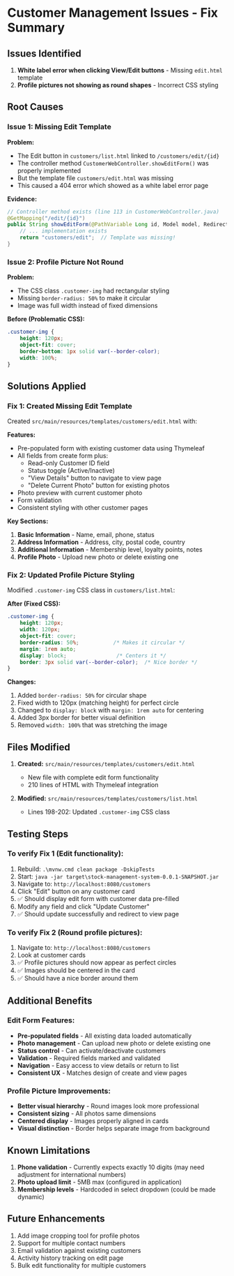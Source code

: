 # Customer Management Issues - Fix Summary

## Issues Identified
1. **White label error when clicking View/Edit buttons** - Missing `edit.html` template
2. **Profile pictures not showing as round shapes** - Incorrect CSS styling

## Root Causes

### Issue 1: Missing Edit Template
**Problem:**
- The Edit button in `customers/list.html` linked to `/customers/edit/{id}`
- The controller method `CustomerWebController.showEditForm()` was properly implemented
- But the template file `customers/edit.html` was missing
- This caused a 404 error which showed as a white label error page

**Evidence:**
```java
// Controller method exists (line 113 in CustomerWebController.java)
@GetMapping("/edit/{id}")
public String showEditForm(@PathVariable Long id, Model model, RedirectAttributes redirectAttributes) {
    // ... implementation exists
    return "customers/edit";  // Template was missing!
}
```

### Issue 2: Profile Picture Not Round
**Problem:**
- The CSS class `.customer-img` had rectangular styling
- Missing `border-radius: 50%` to make it circular
- Image was full width instead of fixed dimensions

**Before (Problematic CSS):**
```css
.customer-img {
    height: 120px;
    object-fit: cover;
    border-bottom: 1px solid var(--border-color);
    width: 100%;
}
```

## Solutions Applied

### Fix 1: Created Missing Edit Template
Created `src/main/resources/templates/customers/edit.html` with:

**Features:**
- Pre-populated form with existing customer data using Thymeleaf
- All fields from create form plus:
  - Read-only Customer ID field
  - Status toggle (Active/Inactive)
  - "View Details" button to navigate to view page
  - "Delete Current Photo" button for existing photos
- Photo preview with current customer photo
- Form validation
- Consistent styling with other customer pages

**Key Sections:**
1. **Basic Information** - Name, email, phone, status
2. **Address Information** - Address, city, postal code, country
3. **Additional Information** - Membership level, loyalty points, notes
4. **Profile Photo** - Upload new photo or delete existing one

### Fix 2: Updated Profile Picture Styling
Modified `.customer-img` CSS class in `customers/list.html`:

**After (Fixed CSS):**
```css
.customer-img {
    height: 120px;
    width: 120px;
    object-fit: cover;
    border-radius: 50%;           /* Makes it circular */
    margin: 1rem auto;
    display: block;                /* Centers it */
    border: 3px solid var(--border-color);  /* Nice border */
}
```

**Changes:**
1. Added `border-radius: 50%` for circular shape
2. Fixed width to 120px (matching height) for perfect circle
3. Changed to `display: block` with `margin: 1rem auto` for centering
4. Added 3px border for better visual definition
5. Removed `width: 100%` that was stretching the image

## Files Modified

1. **Created:** `src/main/resources/templates/customers/edit.html`
   - New file with complete edit form functionality
   - 210 lines of HTML with Thymeleaf integration

2. **Modified:** `src/main/resources/templates/customers/list.html`
   - Lines 198-202: Updated `.customer-img` CSS class

## Testing Steps

### To verify Fix 1 (Edit functionality):
1. Rebuild: `.\mvnw.cmd clean package -DskipTests`
2. Start: `java -jar target\stock-management-system-0.0.1-SNAPSHOT.jar`
3. Navigate to: `http://localhost:8080/customers`
4. Click "Edit" button on any customer card
5. ✅ Should display edit form with customer data pre-filled
6. Modify any field and click "Update Customer"
7. ✅ Should update successfully and redirect to view page

### To verify Fix 2 (Round profile pictures):
1. Navigate to: `http://localhost:8080/customers`
2. Look at customer cards
3. ✅ Profile pictures should now appear as perfect circles
4. ✅ Images should be centered in the card
5. ✅ Should have a nice border around them

## Additional Benefits

### Edit Form Features:
- **Pre-populated fields** - All existing data loaded automatically
- **Photo management** - Can upload new photo or delete existing one
- **Status control** - Can activate/deactivate customers
- **Validation** - Required fields marked and validated
- **Navigation** - Easy access to view details or return to list
- **Consistent UX** - Matches design of create and view pages

### Profile Picture Improvements:
- **Better visual hierarchy** - Round images look more professional
- **Consistent sizing** - All photos same dimensions
- **Centered display** - Images properly aligned in cards
- **Visual distinction** - Border helps separate image from background

## Known Limitations

1. **Phone validation** - Currently expects exactly 10 digits (may need adjustment for international numbers)
2. **Photo upload limit** - 5MB max (configured in application)
3. **Membership levels** - Hardcoded in select dropdown (could be made dynamic)

## Future Enhancements

1. Add image cropping tool for profile photos
2. Support for multiple contact numbers
3. Email validation against existing customers
4. Activity history tracking on edit page
5. Bulk edit functionality for multiple customers
